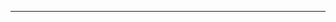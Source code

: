 <div id="code"></div>
<hr>
<a id='problem' style="display: block; text-align: center; visibility: hidden">Back to problem</a>
<a id='etherscan' style="display: block; text-align: center; visibility: hidden">View in etherum</a>
<a id='submitcode' onclick='window.solution.submit_code()' style="display: block; text-align: center; visibility: hidden">Submit your code</a>

<div id='noenter' style="visibility: hidden">
    <h3  style="display: block; text-align: center">Not Entered</h3>
    <label >Your Score:</label><input id='score' />
    <a id='compete' onclick='window.solution.compete()' style="display: block; text-align: center">Compete</a>
</div>
<div id='entered' style="visibility: hidden">
    <h3 style="display: block; text-align: center">Entered</h3>
    <h3 id='showscore'  style="display: block; text-align: center">Score: x</h3>
    <h3 id='rank' style="display: block; text-align: center; visibility: hidden">Rank: x</h3>
    <h3 id='challenger' style="display: block; text-align: center; visibility: hidden">Challenger: x</h3>
    <a id='lock' onclick='window.solution.lock()' style="display: block; text-align: center; visibility: hidden" >Lock</a>
    <a id='challenge' onclick='window.solution.challenge()' style="display: block; text-align: center;visibility: hidden"  >Challenge</a>
    <a id='revoke' onclick='window.solution.revoke()' style="display: block; text-align: center;visibility: hidden" >Revoke</a>
</div>
<script src="/assets/js/solution.js"></script>
